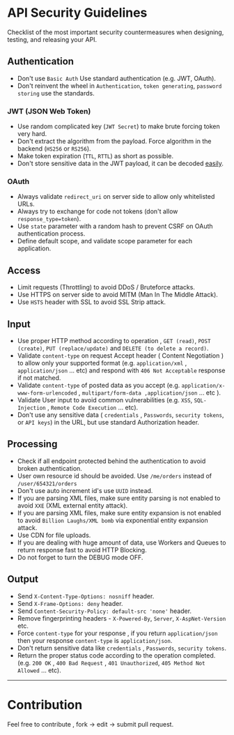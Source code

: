 # API Security Guidelines

Checklist of the most important security countermeasures when designing, testing, and releasing your API.


## Authentication
- Don't use `Basic Auth` Use standard authentication (e.g. JWT, OAuth).
- Don't reinvent the wheel in `Authentication`, `token generating`, `password storing` use the standards.

### JWT (JSON Web Token)
- Use random complicated key (`JWT Secret`) to make brute forcing token very hard.
- Don't extract the algorithm from the payload. Force algorithm in the backend (`HS256` or `RS256`). 
- Make token expiration (`TTL`, `RTTL`) as short as possible.
- Don't store sensitive data in the JWT payload, it can be decoded [easily](https://jwt.io/#debugger-io).

### OAuth
- Always validate `redirect_uri` on server side to allow only whitelisted URLs.
- Always try to exchange for code not tokens (don't allow `response_type=token`).
- Use `state` parameter with a random hash to prevent CSRF on OAuth authentication process.
- Define default scope, and validate scope parameter for each application. 

## Access
- Limit requests (Throttling) to avoid DDoS / Bruteforce attacks.
- Use HTTPS on server side to avoid MITM (Man In The Middle Attack).
- Use `HSTS` header with SSL to avoid SSL Strip attack.

## Input
- Use proper HTTP method according to operation , `GET (read)`, `POST (create)`, `PUT (replace/update)` and `DELETE (to delete a record)`.
- Validate `content-type` on request Accept header ( Content Negotiation ) to allow only your supported format (e.g. `application/xml` , `application/json` ... etc) and respond with `406 Not Acceptable` response if not matched.
- Validate `content-type` of posted data as you accept (e.g. `application/x-www-form-urlencoded` , `multipart/form-data ,application/json` ... etc ).
- Validate User input to avoid common vulnerabilities (e.g. `XSS`, `SQL-Injection` , `Remote Code Execution` ... etc).
- Don't use any sensitive data ( `credentials` , `Passwords`, `security tokens`, or `API keys`) in the URL, but use standard Authorization header.

## Processing
- Check if all endpoint protected behind the authentication to avoid broken authentication.
- User own resource id should be avoided. Use `/me/orders` instead of `/user/654321/orders`
- Don't use auto increment id's use `UUID` instead.
- If you are parsing XML files, make sure entity parsing is not enabled to avoid `XXE` (XML external entity attack).
- If you are parsing XML files, make sure entity expansion is not enabled to avoid `Billion Laughs/XML bomb` via exponential entity expansion attack.
- Use CDN for file uploads.
- If you are dealing with huge amount of data, use Workers and Queues to return response fast to avoid HTTP Blocking. 
- Do not forget to turn the DEBUG mode OFF.

## Output
- Send `X-Content-Type-Options: nosniff` header.
- Send `X-Frame-Options: deny` header.
- Send `Content-Security-Policy: default-src 'none'` header.
- Remove fingerprinting headers - `X-Powered-By`, `Server`, `X-AspNet-Version` etc.
- Force `content-type` for your response , if you return `application/json` then your response `content-type` is `application/json`.
- Don't return sensitive data like `credentials` , `Passwords`, `security tokens`.
- Return the proper status code according to the operation completed. (e.g. `200 OK` , `400 Bad Request` , `401 Unauthorized`, `405 Method Not Allowed` ... etc).

------------------------------------------------------------------------------

# Contribution
Feel free to contribute , fork -> edit -> submit pull request.
